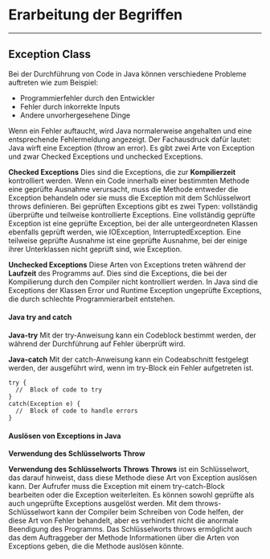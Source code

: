 # Erarbeitung der Begriffen
 ***
 ## Exception Class
 Bei der Durchführung von Code in Java können verschiedene Probleme auftreten wie zum Beispiel: 
 + Programmierfehler durch den Entwickler
 + Fehler durch inkorrekte Inputs 
 + Andere unvorhergesehene Dinge

Wenn ein Fehler auftaucht, wird Java normalerweise angehalten und eine entsprechende Fehlermeldung angezeigt. Der Fachausdruck dafür lautet: Java wirft eine Exception (throw an error). Es gibt zwei Arte von Exception und zwar Checked Exceptions und unchecked Exceptions.

**Checked Exceptions**
Dies sind die Exceptions, die zur **Kompilierzeit** kontrolliert werden. Wenn ein Code innerhalb einer bestimmten Methode eine geprüfte Ausnahme verursacht, muss die Methode entweder die Exception behandeln oder sie muss die Exception mit dem Schlüsselwort throws definieren. Bei geprüften Exceptions gibt es zwei Typen: vollständig überprüfte und teilweise kontrollierte Exceptions. Eine vollständig geprüfte Exception ist eine geprüfte Exception, bei der alle untergeordneten Klassen ebenfalls geprüft werden, wie IOException, InterruptedException. Eine teilweise geprüfte Ausnahme ist eine geprüfte Ausnahme, bei der einige ihrer Unterklassen nicht geprüft sind, wie Exception.

**Unchecked Exceptions**
Diese Arten von Exceptions treten während der **Laufzeit** des Programms auf.  Dies sind die Exceptions, die bei der Kompilierung durch den Compiler nicht kontrolliert werden. In Java sind die Exceptions der Klassen Error und Runtime Exception ungeprüfte Exceptions, die durch schlechte Programmierarbeit entstehen.

#### Java try and catch
**Java-try**
Mit der try-Anweisung kann ein Codeblock bestimmt werden, der während der Durchführung auf Fehler überprüft wird.

**Java-catch**
Mit der catch-Anweisung kann ein Codeabschnitt festgelegt werden, der ausgeführt wird, wenn im try-Block ein Fehler aufgetreten ist.

```
try {
  //  Block of code to try
}
catch(Exception e) {
  //  Block of code to handle errors
}
```
#### Auslösen von Exceptions in Java
**Verwendung des Schlüsselworts Throw**

**Verwendung des Schlüsselworts Throws**
**Throws** ist ein Schlüsselwort, das darauf hinweist, dass diese Methode diese Art von Exception auslösen kann. Der Aufrufer muss die Exception mit einem try-catch-Block bearbeiten oder die Exception weiterleiten. Es können sowohl geprüfte als auch ungeprüfte Exceptions ausgelöst werden.
Mit dem throws-Schlüsselwort kann der Compiler beim Schreiben von Code helfen, der diese Art von Fehler behandelt, aber es verhindert nicht die anormale Beendigung des Programms. Das Schlüsselworts throws ermöglicht auch das dem Auftraggeber der Methode Informationen über die Arten von Exceptions geben, die die Methode auslösen könnte.


